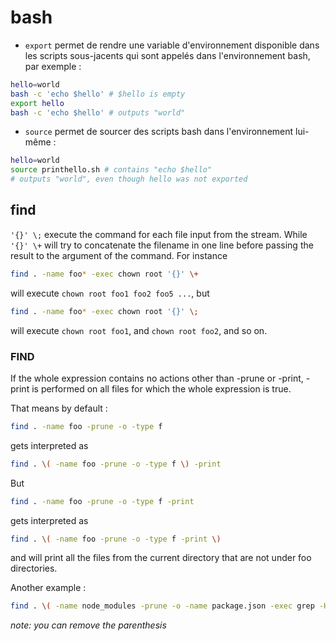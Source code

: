 # bash

- `export` permet de rendre une variable d'environnement disponible dans les scripts sous-jacents qui sont appelés dans l'environnement bash, par exemple :
```bash
hello=world
bash -c 'echo $hello' # $hello is empty
export hello
bash -c 'echo $hello' # outputs "world"
```
- `source` permet de sourcer des scripts bash dans l'environnement lui-même :
```bash
hello=world
source printhello.sh # contains "echo $hello"
# outputs "world", even though hello was not exported
```

## find

`'{}' \;` execute the command for each file input from the stream. While `'{}' \+` will try to concatenate the filename in one line before passing the result to the argument of the command. For instance

```bash
find . -name foo* -exec chown root '{}' \+
```

will execute `chown root foo1 foo2 foo5 ...`, but

```bash
find . -name foo* -exec chown root '{}' \;
```

will execute `chown root foo1`, and `chown root foo2`, and so on.

### FIND

If  the  whole  expression  contains  no  actions  other than -prune or -print, -print is performed on all files for which the whole expression is true.

That means by default :

```sh
find . -name foo -prune -o -type f
```
gets interpreted as
```sh
find . \( -name foo -prune -o -type f \) -print
```
But
```sh
find . -name foo -prune -o -type f -print
```

gets interpreted as
```sh
find . \( -name foo -prune -o -type f -print \)
```

and will print all the files from the current directory that are not under foo directories.

Another example :

```sh
find . \( -name node_modules -prune -o -name package.json -exec grep -Hn --color es-dev-server {} \+ \)
```
*note: you can remove the parenthesis*
